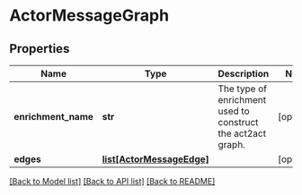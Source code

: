 # ActorMessageGraph

## Properties
Name | Type | Description | Notes
------------ | ------------- | ------------- | -------------
**enrichment_name** | **str** | The type of enrichment used to construct the act2act graph. | [optional] 
**edges** | [**list[ActorMessageEdge]**](ActorMessageEdge.md) |  | [optional] 

[[Back to Model list]](../README.md#documentation-for-models) [[Back to API list]](../README.md#documentation-for-api-endpoints) [[Back to README]](../README.md)

